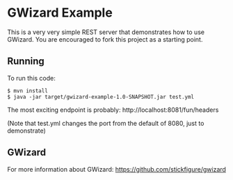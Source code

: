 # GWizard Example

This is a very very simple REST server that demonstrates how to use GWizard. You are encouraged to fork this
project as a starting point.

## Running

To run this code:

```
$ mvn install
$ java -jar target/gwizard-example-1.0-SNAPSHOT.jar test.yml
```

The most exciting endpoint is probably: http://localhost:8081/fun/headers

(Note that test.yml changes the port from the default of 8080, just to demonstrate)

## GWizard

For more information about GWizard:
https://github.com/stickfigure/gwizard

